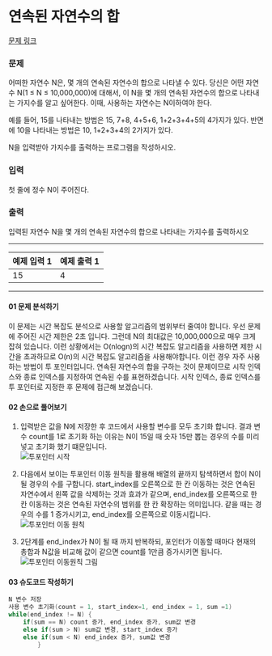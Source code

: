 # 연속된 자연수의 합

[문제 링크](https://www.acmicpc.net/problem/2018)

### 문제

어떠한 자연수 N은, 몇 개의 연속된 자연수의 합으로 나타낼 수 있다. 당신은 어떤 자연수 N(1 ≤ N ≤ 10,000,000)에 대해서, 이 N을 몇 개의 연속된 자연수의 합으로 나타내는 가지수를 알고 싶어한다. 이때, 사용하는 자연수는 N이하여야 한다.

예를 들어, 15를 나타내는 방법은 15, 7+8, 4+5+6, 1+2+3+4+5의 4가지가 있다. 반면에 10을 나타내는 방법은 10, 1+2+3+4의 2가지가 있다.

N을 입력받아 가지수를 출력하는 프로그램을 작성하시오.

### 입력

첫 줄에 정수 N이 주어진다.

### 출력

입력된 자연수 N을 몇 개의 연속된 자연수의 합으로 나타내는 가지수를 출력하시오
***

<table class="table">
        <thead><tr>
<th>예제 입력 1</th>
<th>예제 출력 1</th>
</tr>
</thead>
        <tbody><tr>
<td>15</td>
<td>4</td>
</tr>
</tbody>
      </table>

___

#### 01 문제 분석하기
 이 문제는 시간 복잡도 분석으로 사용할 알고리즘의 범위부터 줄여야 합니다. 
 우선 문제에 주어진 시간 제한은 2초 입니다. 
 그런데 N의 최대값은 10,000,000으로 매우 크게 잡혀 있습니다. 
 이런 상황에서는 O(nlogn)의 시간 복잡도 알고리즘을 사용하면 제한 시간을 초과하므로 
 O(n)의 시간 복잡도 알고리즘을 사용해야합니다. 
 이런 경우 자주 사용하는 방법이 투 포인터입니다. 
 연속된 자연수의 합을 구하는 것이 문제이므로 시작 인덱스와 종료 인덱스를 지정하여 연속된 수를 표현하겠습니다. 
 시작 인덱스, 종료 인덱스를 투 포인터로 지정한 후 문제에 접근해 보겠습니다.

#### 02 손으로 풀어보기

1. 입력받은 값을 N에 저장한 후 코드에서 사용할 변수를 모두 초기화 합니다. 결과 변수 count를 1로 초기화 하는 이유는 N이 15일 때 숫자 15만 뽑는 경우의 수를 미리 넣고 초기화 했기 떄문입니다.    
   ![투포인터 시작](https://github.com/leesulgi66/Algorithm/assets/107823688/eeb3ef77-94f0-462b-9e0c-7505d65b8bd1)

2. 다음에서 보이는 투포인터 이동 원칙을 활용해 배열의 끝까지 탐색하면서 합이 N이 될 경우의 수를 구합니다. start_index를 오른쪽으로 한 칸 이동하는 것은 연속된 자연수에서 왼쪽 값을 삭제하는 것과 효과가 같으며, end_index를 오른쪽으로 한 칸 이동하는 것은 연속된 자연수의 범위를 한 칸 확장하는 의미입니다. 같을 때는 경우의 수를 1 증가시키고, end_index를 오른쪽으로 이동시킵니다.  
   ![투포인터 이동 원칙](https://github.com/leesulgi66/Algorithm/assets/107823688/842c69c7-b94f-444e-b3bd-8135c6677476)
3. 2단계를 end_index가 N이 될 때 까지 반복하되, 포인터가 이동할 때마다 현재의 총합과 N값을 비교해 값이 같으면 count를 1만큼 증가시키면 됩니다.     
![투포인터 이동원칙 그림](https://github.com/leesulgi66/Algorithm/assets/107823688/f7c1c100-08e3-47c2-86be-0b9dcec32558)

#### 03 슈도코드 작성하기
```java
N 변수 저장
사용 변수 초기화(count = 1, start_index=1, end_index = 1, sum =1)
while(end_index != N) {
    if(sum == N) count 증가, end_index 증가, sum값 변경
    else if(sum > N) sum값 변경, start_index 증가
    else if(sum < N) end_index 증가, sum값 변경
        }
```
